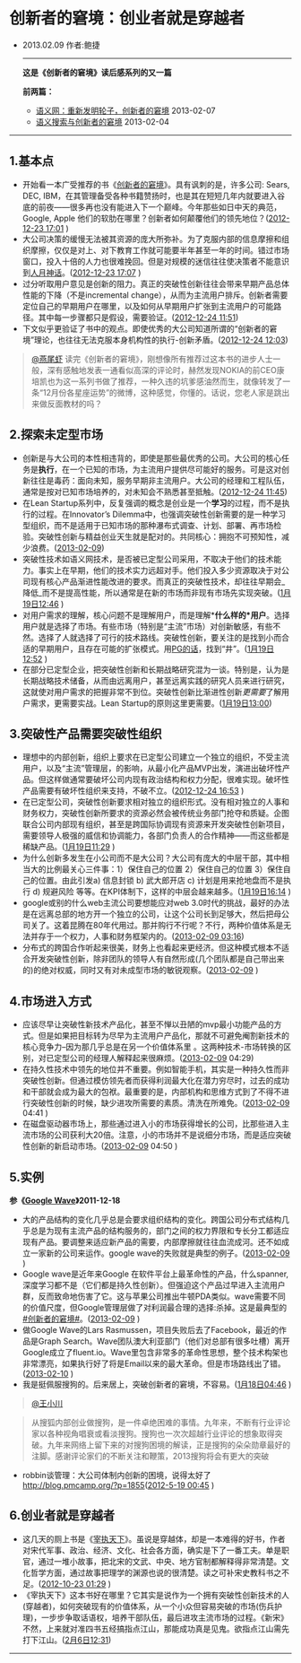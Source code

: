 # 创新者的窘境：创业者就是穿越者

* 2013.02.09     作者:鲍捷

  ***

  **这是《创新者的窘境》读后感系列的又一篇**

  **前两篇：**

  - [语义网：重新发明轮子，创新者的窘境](http://baojie.org/blog/2013/02/04/semantic-web-wheel/) 2013-02-07
  - [语义搜索与创新者的窘境](http://baojie.org/blog/2013/02/07/semantic-search/) 2013-02-04

***

## 1.基本点

* 开始看一本广受推荐的书《[创新者的窘境](http://book.douban.com/subject/1313875/)》。具有讽刺的是，许多公司: Sears, DEC, IBM，在其管理备受各种书籍赞扬时，也是其在短短几年内就要进入谷底的前夜——很多再也没有能进入下一个巅峰。今年那些如日中天的典范，Google, Apple 他们的软肋在哪里？创新者如何颠覆他们的领先地位？([2012-12-23 17:01](http://www.weibo.com/1932835417/zbcdHCu9i) )
* 大公司决策的缓慢无法被其资源的庞大所弥补。为了克服内部的信息摩擦和组织摩擦，仅仅是对上、对下教育工作就可能要半年甚至一年的时间。错过市场窗口，投入十倍的人力也很难挽回。但是对规模的迷信往往使决策者不能意识到[人月神话](http://zh.wikipedia.org/zh/%E4%BA%BA%E6%9C%88%E7%A5%9E%E8%AF%9D)。([2012-12-23 17:07](http://www.weibo.com/1932835417/zbcg9d7ex) )
* 过分听取用户意见是创新的阻力。真正的突破性创新往往会带来早期产品总体性能的下降（不是incremental change），从而为主流用户排斥。创新者需要定位自己的早期用户在哪里，以及如何从早期用户扩张到主流用户的可能路径。其中每一步骤都只是假设，需要验证。([2012-12-24 11:51](http://www.weibo.com/1932835417/zbjCrkvGX))
* 下文似乎更验证了书中的观点。即使优秀的大公司知道所谓的“创新者的窘境”理论，也往往无法克服本身机构性的执行-创新矛盾。([2012-12-24 12:03](http://www.weibo.com/1932835417/zbjHhwEKf))

> [@燕尾虾](http://www.weibo.com/xiaoyangjun) 读完《创新者的窘境》，刚想像所有推荐过这本书的进步人士一般，深有感触地发表一通看似高深的评论时，赫然发现NOKIA的前CEO康培凯也为这一系列书做了推荐，一种久违的坑爹感油然而生，就像转发了一条“12月份各星座运势”的微博，这种感觉，你懂的。话说，您老人家是跳出来做反面教材的吗？

## 2.**探索未定型市场**

* 创新是与大公司的本性相违背的，即使是那些最优秀的公司。大公司的核心任务是**执行**，在一个已知的市场，为主流用户提供尽可能好的服务。可是这对创新往往是毒药：面向未知，服务早期非主流用户。大公司的经理和工程队伍，通常是按对已知市场培养的，对未知会不熟悉甚至抵触。([2012-12-24 11:45](http://www.weibo.com/1932835417/zbjA4rI7G))
*  在Lean Startup系列中，反复强调的概念是创业是一个**学习**的过程，而不是执行的过程。在Innovator’s Dilemma中，也强调突破性创新需要的是一种学习型组织，而不是适用于已知市场的那种瀑布式调查、计划、部署、再市场检验。突破性创新与精益创业天生就是配对的。共同核心：拥抱不可预知性，减少浪费。([2013-02-09](http://www.weibo.com/1932835417/zitwclijk))
* 突破性技术如语义网技术，是否被已定型公司采用，不取决于他们的技术能力。事实上在早期，他们的技术实力远超对手。他们投入多少资源取决于对公司现有核心产品渐进性能改进的要求。而真正的突破性技术，却往往早期会_降低_而不是提高性能，所以通常是在新的市场而非现有市场先实现突破。([1月19日12:46](http://www.weibo.com/1932835417/zfh5KshSh) )
* 对用户需求的理解，核心问题不是理解用户，而是理解***什么样的\*用户**。选择用户就是选择了市场。有些市场（特别是“主流”市场）对创新敏感，有些不然。选择了人就选择了可行的技术路线。突破性创新，要关注的是找到小而合适的早期用户，且存在可能的扩张模式。用[PG的话](http://www.paulgraham.com/startupideas.html)，找到“井”。([1月19日12:52](http://www.weibo.com/1932835417/zfh88uVtx)  )
*  在部分已定型企业，把突破性创新和长期战略研究混为一谈。特别是，认为是长期战略技术储备，从而由远离用户，甚至远离实践的研究人员来进行研究，这就使对用户需求的把握非常不到位。突破性创新比渐进性创新*更需要*了解用户需求，更需要实战。Lean Startup的原则这里更需要。([1月19日13:00](http://www.weibo.com/1932835417/zfhbinTxZ))

## 3.**突破性产品需要突破性组织**

* 理想中的内部创新，组织上要求在已定型公司建立一个独立的组织，不受主流用户，以及“主流”管理层，的影响，从最小化产品MVP出发，演进出破坏性产品。但这样做通常要破坏公司内现有政治结构和权力分配，很难实现。破坏性产品需要有破坏性组织来支持，不破不立。([2012-12-24 16:53](http://www.weibo.com/1932835417/zblAJmlCO) )
* 在已定型公司，突破性创新要求相对独立的组织形式。没有相对独立的人事和财务权力，突破性创新所要求的资源必然会被传统业务部门抢夺和质疑。企图联合公司内部现有组织，甚至是跨国际协调现有资源来开发突破性创新项目，需要领导人极强的威信和协调能力，各部门负责人的合作精神——而这些都是稀缺产品。([1月19日11:29](http://www.weibo.com/1932835417/zfgAbpQXH) )
* 为什么创新多发生在小公司而不是大公司？大公司有庞大的中层干部，其中相当大的比例最关心三件事：1）保住自己的位置 2）保住自己的位置 3）保住自己的位置。由此引发a) 信息封锁 b) 武大郎开店 c) 计划是用来抢地盘而不是执行 d) 规避风险 等等。在KPI体制下，这样的中层会越来越多。([1月19日16:14](http://www.weibo.com/1932835417/zfisadgqc) )
*  google或别的什么web主流公司要想能应对web 3.0时代的挑战，最好的办法是在远离总部的地方开一个独立的公司，让这个公司长到足够大，然后把母公司关了。这着昆腾在80年代用过。那并购行不行呢？不行，两种价值体系是无法并存于一个权力，人事和财务框架内的。([2013-02-09 03:16](http://www.weibo.com/1932835417/zipksl7Kf))
*  分布式的跨国合作听起来很美，财务上也看起来更经济。但这种模式根本不适合开发突破性创新，除非团队的领导人有自然形成(几个团队都是自己带出来的)的绝对权威，同时又有对未成型市场的敏锐观察。([2013-02-09](http://www.weibo.com/1932835417/zipksl7Kf) )

## 4.**市场进入方式**

* 应该尽早让突破性新技术产品化，甚至不惮以丑陋的mvp最小功能产品的方式。但是如果把目标转为尽早为主流用户产品化，那就不可避免阉割新技术的核心竞争力–因为那几乎总是在另一个价值体系里 。这两种技术-市场转换的区别，对已定型公司的经理人解释起来很麻烦。([2013-02-09](http://www.weibo.com/1932835417/zipksl7Kf) 04:29)
* 在持久性技术中领先的地位并不重要。例如智能手机，其实是一种持久性而非突破性创新。但通过模仿领先者而获得利润最大化在潜力穷尽时，过去的成功和干部就会成为最大的包袱。最重要的是，内部机构和思维方式到了不得不进行突破性创新的时候，缺少进攻所需要的素质。清洗在所难免。([2013-02-09](http://www.weibo.com/1932835417/zipksl7Kf) 04:41 )
* 在磁盘驱动器市场上，那些通过进入小的市场获得增长的公司，比那些进入主流市场的公司获利大20倍。注意，小的市场并不是说细分市场，而是适应突破性创新的新启动市场。([2013-02-09](http://www.weibo.com/1932835417/zipksl7Kf) 04:50 )

## 5.**实例**

**参《[Google Wave](http://baojie.org/blog/2011/12/28/google-wave/)》2011-12-18**

*  大的产品结构的变化几乎总是会要求组织结构的变化。跨国公司分布式结构几乎总是为现有主流产品的结构服务的，部门之间的权力界限和专长分工都适应现有产品。要调整来适应新产品的需要，内部摩擦就往往血流成河。还不如成立一家新的公司来运作。google wave的失败就是典型的例子。([2013-02-09](http://www.weibo.com/1932835417/zipksl7Kf) )
* Google wave是近年来Google 在软件平台上最革命性的产品，什么spanner,深度学习都不是（它们都是持久性创新）。但强迫这个产品过早进入主流用户群，反而致命地伤害了它。这与苹果公司推出牛顿PDA类似。wave需要不同的价值尺度，但Google管理层做了对利润最合理的选择:杀掉。这是最典型的[#创新者的窘境#](http://huati.weibo.com/k/%E5%88%9B%E6%96%B0%E8%80%85%E7%9A%84%E7%AA%98%E5%A2%83?from=501)。([2013-02-09](http://www.weibo.com/1932835417/zipksl7Kf) )
* 做Google Wave的Lars Rasmussen，项目失败后去了Facebook，最近的作品是Graph Search。Wave团队澳大利亚部门（他们对总部有很多吐槽）离开Google成立了fluent.io。Wave里包含非常多的革命性思想，整个技术构架也非常漂亮，如果执行好了将是Email以来的最大革命。但是市场路线出了错。([2013-02-10](http://www.weibo.com/1932835417/zixXCtvsj) )
* 我是挺佩服搜狗的。后来居上，突破创新者的窘境，不容易。([1月18日04:46](http://www.weibo.com/1932835417/zf4wh4JdR) )

> [@王小川](http://www.weibo.com/xiaochuanwang)

> 从搜狐内部创业做搜狗，是一件卓绝困难的事情。九年来，不断有行业评论家以各种视角唱衰或看淡搜狗。搜狗也一次次超越行业评论的想象取得突破。九年来网络上留下来的对搜狗困境的解读，正是搜狗的朵朵勋章最好的注脚。感谢评论家们的不断关注和鞭策，2013搜狗将会有更大的突破

* robbin谈管理：大公司体制内创新的困境，说得太好了 <http://blog.pmcamp.org/?p=1855>([2012-5-19 00:45](http://www.weibo.com/1932835417/yjTJ7BiI8) )

## **6.创业者就是穿越者**

* 这几天的厕上书是《[宰执天下](http://book.zongheng.com/book/69507.html)》。虽说是穿越体，却是一本难得的好书，作者对宋代军事、政治、经济、文化、社会各方面，确实是下了一番工夫。单是职官，通过一堆小故事，把北宋的文武、中央、地方官制都解释得非常清楚。文化哲学方面，通过故事把理学的渊源也说的很清楚。读之可补宋史教科书之不足。([2012-10-23 01:29](http://www.weibo.com/1932835417/z1OEHtoc1) )
* 《宰执天下》这本书好在哪里？它其实是说作为一个拥有突破性创新技术的人(穿越者)，如何突破现有的价值体系，从一个小众但容易突破的市场(伤兵护理)，一步步争取话语权，培养干部队伍，最后进攻主流市场的过程。《新宋》不然，上来就对准四书五经搞指点江山，那能成功真是见鬼。欲指点江山需先打下江山。([2月6日12:31](http://www.weibo.com/1932835417/zi0GilY4Y))

***

